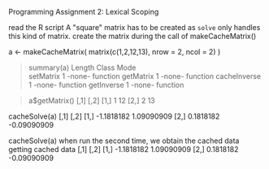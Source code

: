 
Programming Assignment 2: Lexical Scoping

 read the R script
 A "square" matrix has to be created as `solve` only handles this kind of matrix.
 create the matrix during the call of makeCacheMatrix()


a <- makeCacheMatrix( matrix(c(1,2,12,13), nrow = 2, ncol = 2) )

> summary(a)
             Length Class  Mode    
setMatrix    1      -none- function
getMatrix    1      -none- function
cacheInverse 1      -none- function
getInverse   1      -none- function

 > a$getMatrix()
     [,1] [,2]
[1,]    1   12
[2,]    2   13

cacheSolve(a)
           [,1]        [,2]
[1,] -1.1818182  1.09090909
[2,]  0.1818182 -0.09090909

cacheSolve(a)
when run the second time, we obtain the cached data
getting cached data
           [,1]        [,2]
[1,] -1.1818182  1.09090909
[2,]  0.1818182 -0.09090909


